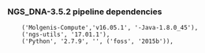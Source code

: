 ### NGS_DNA-3.5.2 pipeline dependencies
```
    ('Molgenis-Compute','v16.05.1', '-Java-1.8.0_45'),
    ('ngs-utils', '17.01.1'),
    ('Python', '2.7.9', '', ('foss', '2015b')),
```
